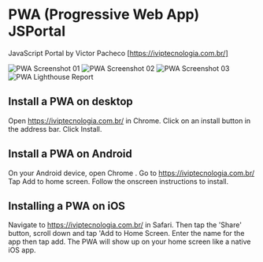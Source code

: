 # PWA (Progressive Web App) JSPortal

JavaScript Portal by Victor Pacheco [https://iviptecnologia.com.br/]

![PWA Screenshot 01](https://iviptecnologia.com.br/assets/img/jsportal-pwa-print-01.jpg)
![PWA Screenshot 02](https://iviptecnologia.com.br/assets/img/jsportal-pwa-print-02.jpg)
![PWA Screenshot 03](https://iviptecnologia.com.br/assets/img/jsportal-pwa-portfolio.jpg)
![PWA Lighthouse Report](https://iviptecnologia.com.br/assets/img/jsportal-pwa-print-lighthouse.jpg)

## Install a PWA on desktop

Open https://iviptecnologia.com.br/ in Chrome.
Click on an install button in the address bar.
Click Install.

## Install a PWA on Android

On your Android device, open Chrome .
Go to https://iviptecnologia.com.br/ 
Tap Add to home screen.
Follow the onscreen instructions to install.

## Installing a PWA on iOS

Navigate to https://iviptecnologia.com.br/ in Safari.
Then tap the 'Share' button, scroll down and tap 'Add to Home Screen.
Enter the name for the app then tap add.
The PWA will show up on your home screen like a native iOS app.

